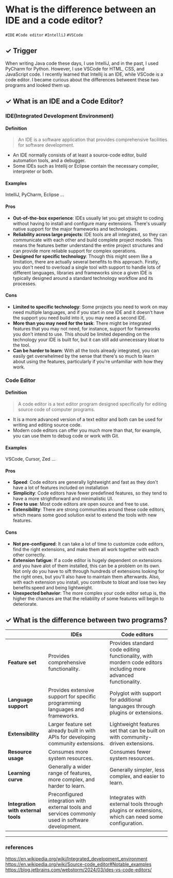# What is the difference between an IDE and a code editor?
`#IDE` `#Code editor` `#IntelliJ` `#VSCode`

## ✓ Trigger
When writing Java code these days, I use IntelliJ, and in the past, I used PyCharm for Python. However, I use VSCode for HTML, CSS, and JavaScript code. I recently learned that Intellij is an IDE, while VSCode is a code editor. I became curious about the differences betweent these two programs and looked them up.

## ✓ What is an IDE and a Code Editor?
### IDE(Integrated Development Environment)
#### Definition
> An IDE is a software application that provides comprehensive facilities for software development.
- An IDE normally consists of at least a source-code editor, build automation tools, and a debugger.
- Some IDEs such as Intellij or Eclipse contain the necessary compiler, interpreter or both.

#### Examples
IntelliJ, PyCharm, Eclipse ...

#### Pros
- **Out-of-the-box experience**: IDEs usually let you get straight to coding without having to install and configure many extensions. There's usually native support for the major frameworks and technologies.
- **Reliability across large projects**: IDE tools are all integrated, so they can communicate with each other and build complete project models. This means the features better understand the entire project structures and can provide more reliable support for complex operations.
- **Designed for specific technology**: Though this might seem like a limitation, there are actually several benefits to this approach. Firstly, you don't need to overload a single tool with support to handle lots of different languages, libraries and frameworks since a given IDE is typically designed around a standard technology workflow and its processes.

#### Cons
- **Limited to specific technology**: Some projects you need to work on may need multiple languages, and if you start in one IDE and it doesn't have the support you need build into it, you may need a second IDE.
- **More than you may need for the task**: There might be integrated features that you may not need, for instance, support for frameworks you don't intend to use. This should be limited depending on the technology your IDE is built for, but it can still add unnecessary bloat to the tool.
- **Can be harder to learn**: With all the tools already integrated, you can easily get overwhelmed by the sense that there's so much to learn about using the features, particularly if you're unfamiliar with how they work.

### Code Editor
#### Definition
> A code editor is a text editor program designed specifically for editing source code of computer programs.
- It is a more advanced version of a text editor and both can be used for writing and editing source code.
- Modern code editors can offer you much more than that, for example, you can use them to debug code or work with Git.
 
#### Examples
VSCode, Cursor, Zed ...

#### Pros
- **Speed**: Code editors are generally lightweight and fast as they don't have a lot of features included on installation
- **Simplicity**: Code editors have fewer predefined features, so they tend to have a more strightforward and minimalistic UI.
- **Free to use**: Most code editors are open source and free to use.
- **Extensibility**: There are strong communities around these code editors, which means some good solution exist to extend the tools with new features.

#### Cons
- **Not pre-configured**: It can take a lot of time to customize code editors, find the right extensions, and make them all work together with each other correctly.
- **Extension fatigue**: If a code editor is hugely dependent on extensions and you have alot of them installed, this can be a problem on its own. Not only do you have to sift through hundreds of extensions looking for the right ones, but you'll also have to maintain them afterwards. Also, with each extension you install, you contribute to bloat and lose two key benefits:speed and being lightweight.
- **Unexpected behavior**: The more complex your code editor setup is, the higher the chances are that the reliablilty of some features will begin to deteriorate.

## ✓ What is the difference between two programs?
| |IDEs|Code editors|
|---|---|---|
|**Feature set**|Provides comprehensive functionality.|Provides standard code editing functionality, with mordern code editors including more advanced functionality.|
|**Language support**|Provides extensive support for specific programming languages and frameworks.|Polyglot with support for additional languages through plugins or extensions.|
|**Extensibility**|Larger feature set already built in with APIs for developing community extensions.|Lightweight features set that can be built on with community-driven extensions.|
|**Resource usage**|Consumes more system resources.|Consumes fewer system resources.|
|**Learning curve**|Generally a wider range of features, more complex, and harder to learn.|Generally simpler, less complex, and easier to learn.|
|**Integration with external tools**|Preconfigured integration with external tools and services commonly used in software development.|Integrates with external tools through plugins or extensions, which can need some configuration.|


---

### references
https://en.wikipedia.org/wiki/Integrated_development_environment  
https://en.wikipedia.org/wiki/Source-code_editor#Notable_examples  
https://blog.jetbrains.com/webstorm/2024/03/ides-vs-code-editors/
